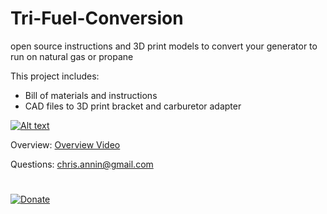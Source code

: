 # Tri-Fuel-Conversion
open source instructions and 3D print models to convert your generator to run on natural gas or propane

This project includes:

- Bill of materials and instructions
- CAD files to 3D print bracket and carburetor adapter


[![Alt text](https://i.ytimg.com/vi/-d7oNVzQT3E/maxresdefault.jpg)](https://youtu.be/-d7oNVzQT3E)

Overview: [Overview Video](https://youtu.be/-d7oNVzQT3E)

Questions: chris.annin@gmail.com
#
[![Donate](https://img.shields.io/badge/Donate-PayPal-green.svg)](https://www.paypal.me/ChrisAnnin)


